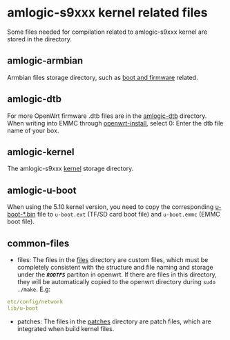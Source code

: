 # amlogic-s9xxx kernel related files

Some files needed for compilation related to amlogic-s9xxx kernel are stored in the directory.

## amlogic-armbian

Armbian files storage directory, such as [boot and firmware](https://github.com/lasthinker/amlogic-s9xxx-openwrt/tree/main/amlogic-s9xxx/amlogic-armbian) related.

## amlogic-dtb

For more OpenWrt firmware .dtb files are in the [amlogic-dtb](https://github.com/lasthinker/amlogic-s9xxx-openwrt/tree/main/amlogic-s9xxx/amlogic-dtb) directory.  When writing into EMMC through [openwrt-install](https://github.com/lasthinker/amlogic-s9xxx-openwrt/blob/main/amlogic-s9xxx/common-files/files/usr/bin/openwrt-install), select 0: Enter the dtb file name of your box.

## amlogic-kernel

The amlogic-s9xxx [kernel](https://github.com/lasthinker/amlogic-s9xxx-openwrt/tree/main/amlogic-s9xxx/amlogic-kernel) storage directory. 

## amlogic-u-boot

When using the 5.10 kernel version, you need to copy the corresponding [u-boot-*.bin](https://github.com/lasthinker/amlogic-s9xxx-openwrt/tree/main/amlogic-s9xxx/amlogic-u-boot) file to `u-boot.ext` (TF/SD card boot file) and `u-boot.emmc` (EMMC boot file).

## common-files

- files: The files in the [files](https://github.com/lasthinker/amlogic-s9xxx-openwrt/tree/main/amlogic-s9xxx/common-files/files) directory are custom files, which must be completely consistent with the structure and file naming and storage under the ***`ROOTFS`*** partiton in openwrt. If there are files in this directory, they will be automatically copied to the openwrt directory during `sudo ./make`. E.g:
```yaml
etc/config/network
lib/u-boot
```
- patches: The files in the [patches](https://github.com/lasthinker/amlogic-s9xxx-openwrt/tree/main/amlogic-s9xxx/common-files/patches) directory are patch files, which are integrated when build kernel files.

